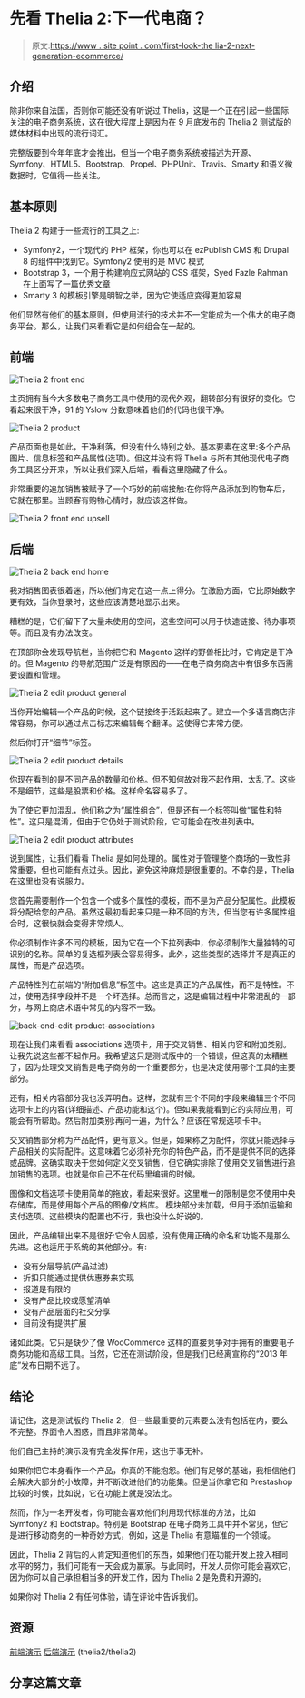 # 先看 Thelia 2:下一代电商？

> 原文:[https://www . site point . com/first-look-the lia-2-next-generation-ecommerce/](https://www.sitepoint.com/first-look-thelia-2-next-generation-ecommerce/)

## 介绍

除非你来自法国，否则你可能还没有听说过 Thelia，这是一个正在引起一些国际关注的电子商务系统，这在很大程度上是因为在 9 月底发布的 Thelia 2 测试版的媒体材料中出现的流行词汇。

完整版要到今年年底才会推出，但当一个电子商务系统被描述为开源、Symfony、HTML5、Bootstrap、Propel、PHPUnit、Travis、Smarty 和语义微数据时，它值得一些关注。

## 基本原则

Thelia 2 构建于一些流行的工具之上:

*   Symfony2，一个现代的 PHP 框架，你也可以在 ezPublish CMS 和 Drupal 8 的组件中找到它。Symfony2 使用的是 MVC 模式
*   Bootstrap 3，一个用于构建响应式网站的 CSS 框架，Syed Fazle Rahman 在上面写了一篇[优秀文章](https://www.sitepoint.com/twitter-bootstrap-3-javascript-components/)
*   Smarty 3 的模板引擎是明智之举，因为它使适应变得更加容易

他们显然有他们的基本原则，但使用流行的技术并不一定能成为一个伟大的电子商务平台。那么，让我们来看看它是如何组合在一起的。

## 前端

![Thelia 2 front end](../Images/185844e7d67c561158e81e31ef3a0d5f.png)

主页拥有当今大多数电子商务工具中使用的现代外观，翻转部分有很好的变化。它看起来很干净，91 的 Yslow 分数意味着他们的代码也很干净。

![Thelia 2 product](../Images/182343eeb65eca2bd4081ff62e5b5e5d.png)

产品页面也是如此，干净利落，但没有什么特别之处。基本要素在这里:多个产品图片、信息标签和产品属性(选项)。但这并没有将 Thelia 与所有其他现代电子商务工具区分开来，所以让我们深入后端，看看这里隐藏了什么。

非常重要的追加销售被赋予了一个巧妙的前端接触:在你将产品添加到购物车后，它就在那里。当顾客有购物心情时，就应该这样做。

![Thelia 2 front end upsell](../Images/240922eb44f7da09d90b142cfc7ea225.png)

## 后端

![Thelia 2 back end home](../Images/2973620718f91f3143f945c3cf30f5f3.png)

我对销售图表很着迷，所以他们肯定在这一点上得分。在激励方面，它比原始数字更有效，当你登录时，这些应该清楚地显示出来。

糟糕的是，它们留下了大量未使用的空间，这些空间可以用于快速链接、待办事项等。而且没有办法改变。

在顶部你会发现导航栏，当你把它和 Magento 这样的野兽相比时，它肯定是干净的。但 Magento 的导航范围广泛是有原因的——在电子商务商店中有很多东西需要设置和管理。

![Thelia 2 edit product general](../Images/f1a78823cf00739e95740337535cdbba.png)

当你开始编辑一个产品的时候，这个链接终于活跃起来了。建立一个多语言商店非常容易，你可以通过点击标志来编辑每个翻译。这使得它非常方便。

然后你打开“细节”标签。

![Thelia 2 edit product details](../Images/e6b3f415b49c3284144a81233deff1e7.png)

你现在看到的是不同产品的数量和价格。但不知何故对我不起作用，太乱了。这些不是细节，这些是股票和价格。这样命名容易多了。

为了使它更加混乱，他们称之为“属性组合”，但是还有一个标签叫做“属性和特性”。这只是混淆，但由于它仍处于测试阶段，它可能会在改进列表中。

![Thelia 2 edit product attributes](../Images/f7248f227ff54fff00039a1c1a4397a9.png)

说到属性，让我们看看 Thelia 是如何处理的。属性对于管理整个商场的一致性非常重要，但也可能有点过头。因此，避免这种麻烦是很重要的。不幸的是，Thelia 在这里也没有说服力。

您首先需要制作一个包含一个或多个属性的模板，而不是为产品分配属性。此模板将分配给您的产品。虽然这最初看起来只是一种不同的方法，但当您有许多属性组合时，这很快就会变得非常烦人。

你必须制作许多不同的模板，因为它在一个下拉列表中，你必须制作大量独特的可识别的名称。简单的复选框列表会容易得多。此外，这些类型的选择并不是真正的属性，而是产品选项。

产品特性列在前端的“附加信息”标签中。这些是真正的产品属性，而不是特性。不过，使用选择字段并不是一个坏选择。总而言之，这是编辑过程中非常混乱的一部分，与网上商店术语中常见的内容不一致。

![back-end-edit-product-associations](../Images/414f1df4f4ac85177aaa180fd00e91c9.png)

现在让我们来看看 associations 选项卡，用于交叉销售、相关内容和附加类别。让我先说这些都不起作用。我希望这只是测试版中的一个错误，但这真的太糟糕了，因为处理交叉销售是电子商务的一个重要部分，也是决定使用哪个工具的主要部分。

还有，相关内容部分我也没弄明白。这样，您就有三个不同的字段来编辑三个不同选项卡上的内容(详细描述、产品功能和这个)。但如果我能看到它的实际应用，可能会有所帮助。然后附加类别:再问一遍，为什么？应该在常规选项卡中。

交叉销售部分称为产品配件，更有意义。但是，如果称之为配件，你就只能选择与产品相关的实际配件。这意味着它必须补充你的特色产品，而不是提供不同的选择或品牌。这确实取决于您如何定义交叉销售，但它确实排除了使用交叉销售进行追加销售的选项。也就是你自己不在代码里编辑的时候。

图像和文档选项卡使用简单的拖放，看起来很好。这里唯一的限制是您不使用中央存储库，而是使用每个产品的图像/文档库。
模块部分未加载，但用于添加运输和支付选项。这些模块的配置也不行，我也没什么好说的。

因此，产品编辑出来不是很好:它令人困惑，没有使用正确的命名和功能不是那么先进。这也适用于系统的其他部分。有:

*   没有分层导航(产品过滤)
*   折扣只能通过提供优惠券来实现
*   报道是有限的
*   没有产品比较或愿望清单
*   没有产品层面的社交分享
*   目前没有提供扩展

诸如此类。它只是缺少了像 WooCommerce 这样的直接竞争对手拥有的重要电子商务功能和高级工具。当然，它还在测试阶段，但是我们已经离宣称的“2013 年底”发布日期不远了。

## 结论

请记住，这是测试版的 Thelia 2，但一些最重要的元素要么没有包括在内，要么不完整。界面令人困惑，而且非常简单。

他们自己主持的演示没有完全发挥作用，这也于事无补。

如果你把它本身看作一个产品，你真的不能抱怨。他们有足够的基础，我相信他们会解决大部分的小故障，并不断改进他们的功能集。但是当你拿它和 Prestashop 比较的时候，比如说，它在功能上就是没法比。

然而，作为一名开发者，你可能会喜欢他们利用现代标准的方法，比如 Symfony2 和 Bootstrap。特别是 Bootstrap 在电子商务工具中并不常见，但它是进行移动商务的一种奇妙方式，例如，这是 Thelia 有意瞄准的一个领域。

因此，Thelia 2 背后的人肯定知道他们的东西，如果他们在功能开发上投入相同水平的努力，我们可能有一天会成为赢家。与此同时，开发人员你可能会喜欢它，因为你可以自己承担相当多的开发工作，因为 Thelia 2 是免费和开源的。

如果你对 Thelia 2 有任何体验，请在评论中告诉我们。

## 资源

[前端演示](http://demo-v2.thelia.net/?lang=en&currency=USD)
[后端演示](http://demo-v2.thelia.net/admin) (thelia2/thelia2)

## 分享这篇文章